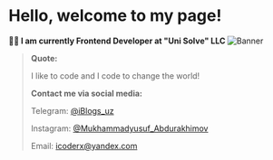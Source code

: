# Hello, welcome to my page!

**👨‍💻 I am currently Frontend Developer at "Uni Solve" LLC**
![Banner](https://educator.uz/palma/mrabdurakhimov.png)
>**Quote:**
>
> I like to code and I code to change the world!
>
> **Contact me via social media:**
>
> Telegram: [@iBlogs_uz](https://t.me/iblogs_uz)
>
> Instagram: [@Mukhammadyusuf_Abdurakhimov](https://www.instagram.com/mukhammadyusuf_abdurakhimov/)
>
> Email: icoderx@yandex.com
